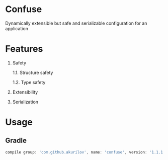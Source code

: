 # Confuse
Dynamically extensible but safe and serializable configuration for an
application

# Features

1. Safety

    1.1. Structure safety

    1.2. Type safety

2. Extensibility

3. Serialization

# Usage

## Gradle

```groovy
compile group: 'com.github.akurilov', name: 'confuse', version: '1.1.1'
```

